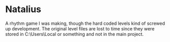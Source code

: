 # Natalius
A rhythm game I was making, though the hard coded levels kind of screwed up development.
The original level files are lost to time since they were stored in C:\Users\Local or something and not in the main project.
